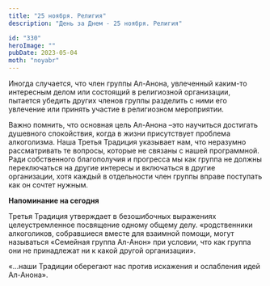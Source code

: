```yaml
---
title: "25 ноября. Религия"
description: "День за Днем - 25 ноября. Религия"

id: "330"
heroImage: ""
pubDate: 2023-05-04
moth: "noyabr"
---
```


Иногда случается, что член группы Ал-Анона, увлеченный каким-то интересным
делом или состоящий в религиозной организации, пытается убедить других членов
группы разделить с ними его увлечение или принять участие в религиозном
мероприятии.

Важно помнить, что основная цель Ал-Анона –это научиться достигать душевного
спокойствия, когда в жизни присутствует проблема алкоголизма. Наша Третья
Традиция указывает нам, что неразумно рассматривать те вопросы, которые не
связаны с нашей программной. Ради собственного благополучия и прогресса мы как
группа не должны переключаться на другие интересы и включаться в другие
организации, хотя каждый в отдельности член группы вправе поступать как он
сочтет нужным.

**Напоминание на сегодня**

Третья Традиция утверждает в безошибочных выражениях целеустремленное
посвящение одному общему делу. «родственники алкоголиков, собравшиеся вместе
для взаимной помощи, могут называться «Семейная группа Ал-Анон» при условии,
что как группа они не принадлежат ни к какой другой организации».

«…наши Традиции оберегают нас против искажения и ослабления идей Ал-Анона».
